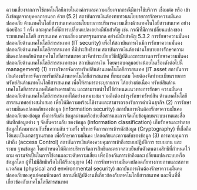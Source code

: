 ความเสี่ยงจากการใช้เทคโนโลยีภายในองค์กรและความเสี่ยงจากกรณีมีการใช้บริการ เชื่อมต่อ หรือ
เข้าถึงข้อมูลจากบุคคลภายนอก ด้วย
(5.2) สถาบันการเงินต้องทบทวนนโยบายการรักษาความมั่นคงปลอดภัย
ด้านเทคโนโลยีสารสนเทศและนโยบายการบริหารความเสี่ยงด้านเทคโนโลยีสารสนเทศ อย่างน้อยปีละ
1 ครั้ง และทุกครั้งที่มีการเปลี่ยนแปลงอย่างมีนัยสำคัญ เช่น กรณีที่มีการเปลี่ยนแปลงของระบบเทคโนโลยี
สารสนเทศ ความเสี่ยง มาตรฐานสากล อย่างมีนัยสำคัญ
5.3.2 การรักษาความมั่นคงปลอดภัยด้านเทคโนโลยีสารสนเทศ (IT security)
เพื่อให้สถาบันการเงินมีการรักษาความมั่นคงปลอดภัยด้านเทคโนโลยีสารสนเทศ
ที่มีประสิทธิภาพ สถาบันการเงินต้องนำนโยบายการรักษาความมั่นคงปลอดภัยด้านเทคโนโลยีสารสนเทศ
มาจัดทําระเบียบวิธีปฏิบัติและกระบวนการรักษาความมั่นคงปลอดภัยด้านเทคโนโลยีสารสนเทศของ
สถาบันการเงิน โดยครอบคลุมอย่างน้อยในเรื่องดังต่อไปนี้
management)
(1) การบริหารจัดการทรัพย์สินด้านเทคโนโลยีสารสนเทศ (IT asset
สถาบันการเงินต้องบริหารจัดการทรัพย์สินด้านเทคโนโลยีสารสนเทศ
ที่เหมาะสม โดยต้องจัดทําทะเบียนรายการทรัพย์สินด้านเทคโนโลยีสารสนเทศ เพื่อให้สามารถระบุรายการ
ได้อย่างต่อเนื่อง
ทรัพย์สินด้านเทคโนโลยีสารสนเทศได้อย่างครบถ้วน และสามารถนำไปใช้กำหนดแนวทางการรักษา
ความมั่นคงปลอดภัยด้านเทคโนโลยีสารสนเทศได้อย่างเหมาะสม รวมถึงต้องบำรุงรักษาทรัพย์สิน
ด้านเทคโนโลยีสารสนเทศอย่างสม่ำเสมอ เพื่อให้มีความพร้อมใช้งานและสามารถรองรับการดำเนินธุรกิจ
(2) การรักษาความมั่นคงปลอดภัยของข้อมูล (information security)
สถาบันการเงินต้องรักษาความมั่นคงปลอดภัยของข้อมูล ทั้งการรับส่ง
ข้อมูลผ่านเครือข่ายสื่อสารและการจัดเก็บข้อมูลบนระบบงานและสื่อบันทึกข้อมูลต่าง ๆ จัดชั้นความลับ
ของข้อมูล (information classification) เก็บรักษาและทำลายข้อมูลให้เหมาะสมกับชั้นความลับ รวมทั้ง
บริหารจัดการการเข้ารหัสข้อมูล (Cryptography) ที่เชื่อถือได้และเป็นมาตรฐานสากล เพื่อรักษาความมั่นคง
ปลอดภัยและความลับของข้อมูล
(3) การควบคุมการเข้าถึง (access Control)
สถาบันการเงินต้องควบคุมการเข้าถึงระบบปฏิบัติการ ระบบงาน และระบบ
ฐานข้อมูล โดยกำหนดให้มีการบริหารจัดการสิทธิและตรวจสอบยืนยันตัวตนตามสิทธิที่กำหนดไว้ตาม
ความจําเป็นในการใช้งานและระดับความเสี่ยง เพื่อป้องกันการเข้าถึงและเปลี่ยนแปลงระบบหรือข้อมูลโดย
ผู้ที่ไม่มีสิทธิหรือไม่ได้รับอนุญาต
(4) การรักษาความมั่นคงปลอดภัยทางกายภาพและสภาพแวดล้อม
(physical and environmental security)
สถาบันการเงินต้องรักษาความมั่นคงปลอดภัยของศูนย์คอมพิวเตอร์
สถานที่ปฏิบัติงานที่เกี่ยวข้องกับเทคโนโลยีสารสนเทศ และพื้นที่ที่เกี่ยวข้องกับเทคโนโลยีสารสนเทศ
